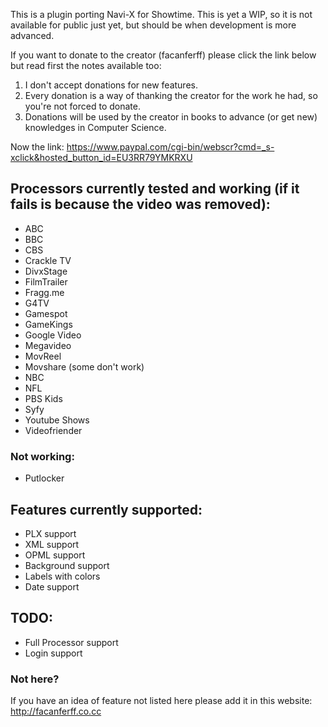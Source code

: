 This is a plugin porting Navi-X for Showtime.
This is yet a WIP, so it is not available for public just yet, but should be when development is more advanced.

If you want to donate to the creator (facanferff) please click the link below but read first the notes available too:
1. I don't accept donations for new features.
2. Every donation is a way of thanking the creator for the work he had, so you're not forced to donate.
3. Donations will be used by the creator in books to advance (or get new) knowledges in Computer Science.

Now the link:
https://www.paypal.com/cgi-bin/webscr?cmd=_s-xclick&hosted_button_id=EU3RR79YMKRXU


## Processors currently tested and working (if it fails is because the video was removed):
- ABC
- BBC
- CBS
- Crackle TV
- DivxStage
- FilmTrailer
- Fragg.me
- G4TV
- Gamespot
- GameKings
- Google Video
- Megavideo
- MovReel
- Movshare (some don't work)
- NBC
- NFL
- PBS Kids
- Syfy
- Youtube Shows
- Videofriender

### Not working:
- Putlocker


## Features currently supported:
- PLX support
- XML support
- OPML support
- Background support
- Labels with colors
- Date support

## TODO:
- Full Processor support
- Login support

### Not here?
If you have an idea of feature not listed here please add it in this website: http://facanferff.co.cc
